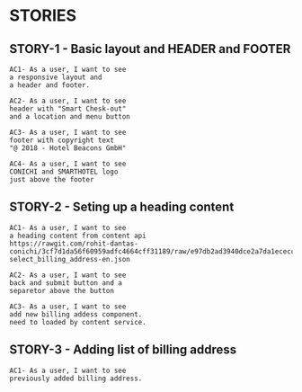 # STORIES

## STORY-1 - Basic layout and HEADER and FOOTER

```
AC1- As a user, I want to see
a responsive layout and
a header and footer.

AC2- As a user, I want to see
header with "Smart Chesk-out"
and a location and menu button

AC3- As a user, I want to see
footer with copyright text
"@ 2018 - Hotel Beacons GmbH"

AC4- As a user, I want to see
CONICHI and SMARTHOTEL logo
just above the footer

```

## STORY-2 - Seting up a heading content

```
AC1- As a user, I want to see
a heading content from content api
https://rawgit.com/rohit-dantas-conichi/3cf7d1da56f60959adfc4664cff31189/raw/e97db2ad3940dce2a7da1ececcc1375b1f46311d/page-select_billing_address-en.json

AC2- As a user, I want to see
back and submit button and a
separetor above the button

AC3- As a user, I want to see
add new billing addess component.
need to loaded by content service.
```

## STORY-3 - Adding list of billing address

```
AC1- As a user, I want to see
previously added billing address.
```
